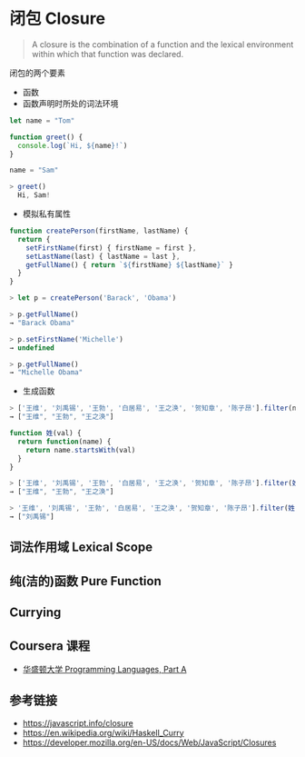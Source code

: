 # 闭包 Closure

> A closure is the combination of a function and the lexical environment within which that function was declared.

闭包的两个要素
* 函数
* 函数声明时所处的词法环境


```javascript
let name = "Tom"

function greet() {
  console.log(`Hi, ${name}!`)
}

name = "Sam"
```
```javascript
> greet()
  Hi, Sam!
```

* 模拟私有属性
```javascript
function createPerson(firstName, lastName) {
  return {
    setFirstName(first) { firstName = first },
    setLastName(last) { lastName = last },
    getFullName() { return `${firstName} ${lastName}` }
  }
}
```
```javascript
> let p = createPerson('Barack', 'Obama')

> p.getFullName()
→ "Barack Obama"

> p.setFirstName('Michelle')
→ undefined

> p.getFullName()
→ "Michelle Obama"
```
* 生成函数
```javascript
> ['王维', '刘禹锡', '王勃', '白居易', '王之涣', '贺知章', '陈子昂'].filter(name => name.startsWith('王'))
→ ["王维", "王勃", "王之涣"]
```
```javascript
function 姓(val) {
  return function(name) {
    return name.startsWith(val)
  }
}

> ['王维', '刘禹锡', '王勃', '白居易', '王之涣', '贺知章', '陈子昂'].filter(姓('王'))
→ ["王维", "王勃", "王之涣"]

> '王维', '刘禹锡', '王勃', '白居易', '王之涣', '贺知章', '陈子昂'].filter(姓('刘'))
→ ["刘禹锡"]
```

## 词法作用域 Lexical Scope

## 纯(洁的)函数 Pure Function

## Currying

## Coursera 课程
* [华盛顿大学 Programming Languages, Part A](https://www.coursera.org/learn/programming-languages)

## 参考链接
* https://javascript.info/closure
* https://en.wikipedia.org/wiki/Haskell_Curry
* https://developer.mozilla.org/en-US/docs/Web/JavaScript/Closures
